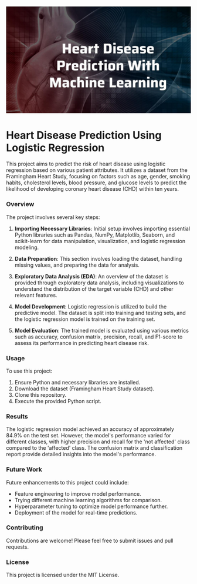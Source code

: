 ![ Heart Disease Prediction Using Logistic Regression](Heart-Disease-Prediction-With-Machine-Learning.jpg)
# Heart Disease Prediction Using Logistic Regression
This project aims to predict the risk of heart disease using logistic regression based on various patient attributes. It utilizes a dataset from the Framingham Heart Study, focusing on factors such as age, gender, smoking habits, cholesterol levels, blood pressure, and glucose levels to predict the likelihood of developing coronary heart disease (CHD) within ten years.

### Overview
The project involves several key steps:

1. **Importing Necessary Libraries**: Initial setup involves importing essential Python libraries such as Pandas, NumPy, Matplotlib, Seaborn, and scikit-learn for data manipulation, visualization, and logistic regression modeling.

2. **Data Preparation**:  This section involves loading the dataset, handling missing values, and preparing the data for analysis.

3. **Exploratory Data Analysis (EDA)**: An overview of the dataset is provided through exploratory data analysis, including visualizations to understand the distribution of the target variable (CHD) and other relevant features.

4. **Model Development**: Logistic regression is utilized to build the predictive model. The dataset is split into training and testing sets, and the logistic regression model is trained on the training set.

5. **Model Evaluation**: The trained model is evaluated using various metrics such as accuracy, confusion matrix, precision, recall, and F1-score to assess its performance in predicting heart disease risk.

### Usage
To use this project:

1. Ensure Python and necessary libraries are installed.
2. Download the dataset (Framingham Heart Study dataset).
3. Clone this repository.
4. Execute the provided Python script.

### Results
The logistic regression model achieved an accuracy of approximately 84.9% on the test set. However, the model's performance varied for different classes, with higher precision and recall for the 'not affected' class compared to the 'affected' class. The confusion matrix and classification report provide detailed insights into the model's performance.

### Future Work
Future enhancements to this project could include:

- Feature engineering to improve model performance.
- Trying different machine learning algorithms for comparison.
- Hyperparameter tuning to optimize model performance further.
- Deployment of the model for real-time predictions.

### Contributing
Contributions are welcome! Please feel free to submit issues and pull requests.

### License
This project is licensed under the MIT License.
